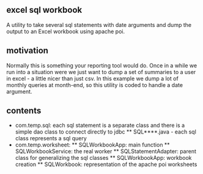 ## excel sql workbook
A utility to take several sql statements with date arguments and dump the output to an Excel workbook using apache poi.

## motivation
Normally this is something your reporting tool would do.  Once in a while we run into a situation were we just want to dump a set of summaries to a user
in excel - a little nicer than just csv.  In this example we dump a lot of monthly queries at month-end, so this utility is coded to handle a date argument.
 
## contents
* com.temp.sql: each sql statement is a separate class and there is a simple dao class to connect directly to jdbc
** SQL****.java - each sql class represents a sql query
* com.temp.worksheet:
** SQLWorkbookApp: main function 
** SQLWorkbookService: the real worker
** SQLStatementAdapter: parent class for generalizing the sql classes
** SQLWorkbookApp: workbook creation
** SQLWorkbook: representation of the apache poi worksheets



